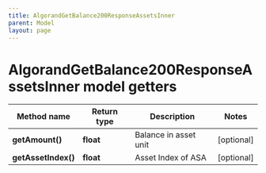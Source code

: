 ```yaml
---
title: AlgorandGetBalance200ResponseAssetsInner
parent: Model
layout: page
---
```


# AlgorandGetBalance200ResponseAssetsInner model getters

Method name | Return type | Description | Notes
------------ | ------------- | ------------- | -------------
**getAmount()** | **float** | Balance in asset unit | [optional]
**getAssetIndex()** | **float** | Asset Index of ASA | [optional]

